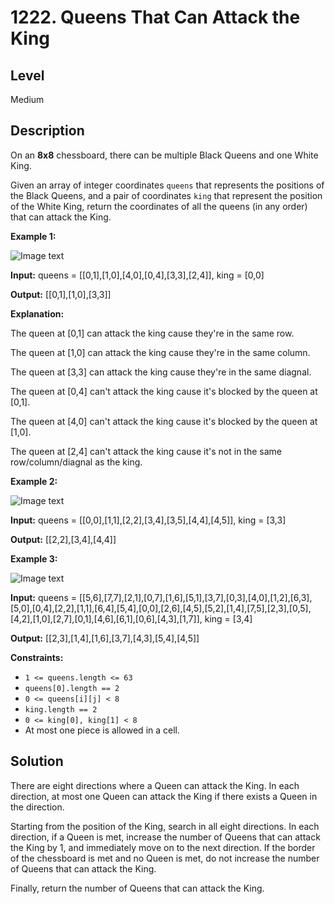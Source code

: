 # 1222. Queens That Can Attack the King
## Level
Medium

## Description
On an **8x8** chessboard, there can be multiple Black Queens and one White King.

Given an array of integer coordinates `queens` that represents the positions of the Black Queens, and a pair of coordinates `king` that represent the position of the White King, return the coordinates of all the queens (in any order) that can attack the King.

**Example 1:**

![Image text](https://assets.leetcode.com/uploads/2019/10/01/untitled-diagram.jpg)

**Input:** queens = [[0,1],[1,0],[4,0],[0,4],[3,3],[2,4]], king = [0,0]

**Output:** [[0,1],[1,0],[3,3]]

**Explanation:**

The queen at [0,1] can attack the king cause they're in the same row. 

The queen at [1,0] can attack the king cause they're in the same column. 

The queen at [3,3] can attack the king cause they're in the same diagnal. 

The queen at [0,4] can't attack the king cause it's blocked by the queen at [0,1]. 

The queen at [4,0] can't attack the king cause it's blocked by the queen at [1,0]. 

The queen at [2,4] can't attack the king cause it's not in the same row/column/diagnal as the king.

**Example 2:**

![Image text](https://assets.leetcode.com/uploads/2019/10/01/untitled-diagram-1.jpg)

**Input:** queens = [[0,0],[1,1],[2,2],[3,4],[3,5],[4,4],[4,5]], king = [3,3]

**Output:** [[2,2],[3,4],[4,4]]

**Example 3:**

![Image text](https://assets.leetcode.com/uploads/2019/10/01/untitled-diagram-2.jpg)

**Input:** queens = [[5,6],[7,7],[2,1],[0,7],[1,6],[5,1],[3,7],[0,3],[4,0],[1,2],[6,3],[5,0],[0,4],[2,2],[1,1],[6,4],[5,4],[0,0],[2,6],[4,5],[5,2],[1,4],[7,5],[2,3],[0,5],[4,2],[1,0],[2,7],[0,1],[4,6],[6,1],[0,6],[4,3],[1,7]], king = [3,4]

**Output:** [[2,3],[1,4],[1,6],[3,7],[4,3],[5,4],[4,5]]

**Constraints:**

* `1 <= queens.length <= 63`
* `queens[0].length == 2`
* `0 <= queens[i][j] < 8`
* `king.length == 2`
* `0 <= king[0], king[1] < 8`
* At most one piece is allowed in a cell.

## Solution
There are eight directions where a Queen can attack the King. In each direction, at most one Queen can attack the King if there exists a Queen in the direction.

Starting from the position of the King, search in all eight directions. In each direction, if a Queen is met, increase the number of Queens that can attack the King by 1, and immediately move on to the next direction. If the border of the chessboard is met and no Queen is met, do not increase the number of Queens that can attack the King.

Finally, return the number of Queens that can attack the King.
